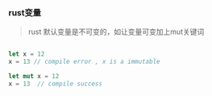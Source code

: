 ### rust变量

> rust 默认变量是不可变的，如让变量可变加上mut关键词

```rust

let x = 12 
x = 13 // compile error , x is a immutable

let mut x = 12
x = 13  // compile success


```